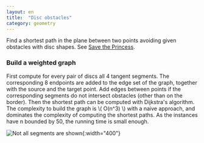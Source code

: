 ```yaml
---
layout: en
title:  "Disc obstacles"
category: geometry
---
```


Find a shortest path in the plane between two points avoiding given obstacles with disc shapes.  See [Save the Princess](https://uva.onlinejudge.org/index.php?option=com_onlinejudge&Itemid=8&page=show_problem&problem=3072).

### Build a weighted graph

First compute for every pair of discs all 4 tangent segments.  The corresponding 8 endpoints are added to the edge set of the graph, together with the source and the target point.  Add edges between points if the corresponding segments do not intersect obstacles (other than on the border).  Then the shortest path can be computed with Dijkstra's algorithm.  The complexity to build the graph is \\( O(n^3) \\) with a naive approach, and dominates the complexity of computing the shortest paths.  As the instances have n bounded by 50, the running time is small enough.

![]({{site.images}}disc-obstacles.svg "Not all segments are shown"){:width="400"}



